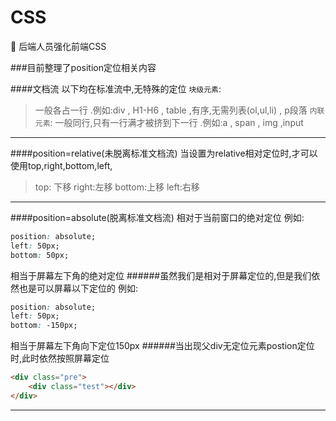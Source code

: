 # CSS
:balloon:  后端人员强化前端CSS

###目前整理了position定位相关内容

####文档流
 以下均在标准流中,无特殊的定位
`块级元素`: 
> 一般各占一行 .例如:div , H1-H6 , table ,有序,无需列表(ol,ul,li) , p段落
`内联元素`:
> 一般同行,只有一行满才被挤到下一行 .例如:a , span , img ,input

------

####position=relative(未脱离标准文档流)
当设置为relative相对定位时,才可以使用top,right,bottom,left,
> top: 下移   right:左移 bottom:上移 left:右移

------
####position=absolute(脱离标准文档流)
相对于当前窗口的绝对定位
例如: 
``` css
position: absolute;
left: 50px;
bottom: 50px;
```
相当于屏幕左下角的绝对定位
######虽然我们是相对于屏幕定位的,但是我们依然也是可以屏幕以下定位的
例如:
``` css
position: absolute;
left: 50px;
bottom: -150px;
```
相当于屏幕左下角向下定位150px
######当出现父div无定位元素postion定位时,此时依然按照屏幕定位
```html
<div class="pre">
    <div class="test"></div>
</div>
```
------

